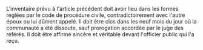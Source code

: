   
 L'inventaire prévu à l'article précédent doit avoir lieu dans les formes réglées par le code de procédure civile, contradictoirement avec l'autre époux ou lui dûment appelé. Il doit être clos dans les neuf mois du jour où la communauté a été dissoute, sauf prorogation accordée par le juge des référés. Il doit être affirmé sincère et véritable devant l'officier public qui l'a reçu.  

  

